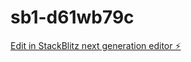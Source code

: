 # sb1-d61wb79c

[Edit in StackBlitz next generation editor ⚡️](https://stackblitz.com/~/github.com/ChrisOzymandias/sb1-d61wb79c)